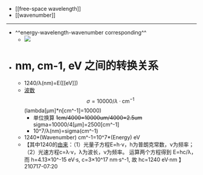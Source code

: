 - [[free-space wavelength]]
- [[wavenumber]]
- ---
- ^^energy-wavelength-wavenumber corresponding^^
    - ![](local-asset://Minimum-Workflow/rA2aPmLBF6.png)
- # nm, cm-1, eV 之间的转换关系
    - 1240/λ(nm)=E([[eV]])
    - [波数]([[wavenumber]]) $$\sigma=10000 / \lambda \cdot \mathrm{cm}^{-1}$$ (lambda[μm]*n[cm^-1]=10000)
        - 单位换算 ~~1cm/4000=10000um/4000=2.5um~~
sigma=10000/4[μm]=2500[cm^-1]
        - 10^7/λ(nm)=sigma(cm^-1)
    - 1240*(Wavenumber) cm^-1=10^7*(Energy) eV
    - 【其中1240的[由来](http://blog.sciencenet.cn/blog-1238475-1106460.html)：（1）光量子方程E=h·ν，h为普朗克常数，ν为频率；（2）光速方程c=λ·ν，λ为波长，ν为频率。
运算两个方程得到 E=hc/λ，而 h=4.13×10^-15 eV·s, c=3×10^17 nm·s^-1, 故 hc=1240 eV·nm 】
210717-07:20
